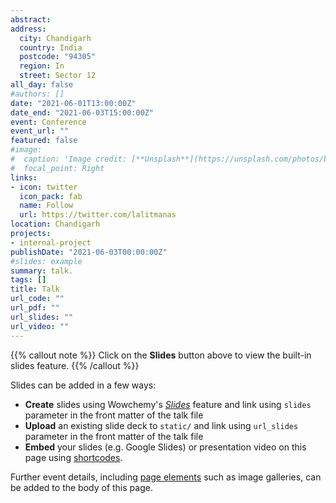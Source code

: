 ```yaml
---
abstract: 
address:
  city: Chandigarh
  country: India
  postcode: "94305"
  region: In
  street: Sector 12
all_day: false
#authors: []
date: "2021-06-01T13:00:00Z"
date_end: "2021-06-03T15:00:00Z"
event: Conference
event_url: ""
featured: false
#image:
#  caption: 'Image credit: [**Unsplash**](https://unsplash.com/photos/bzdhc5b3Bxs)'
#  focal_point: Right
links:
- icon: twitter
  icon_pack: fab
  name: Follow
  url: https://twitter.com/lalitmanas
location: Chandigarh
projects:
- internal-project
publishDate: "2021-06-03T00:00:00Z"
#slides: example
summary: talk.
tags: []
title: Talk
url_code: ""
url_pdf: ""
url_slides: ""
url_video: ""
---
```


{{% callout note %}}
Click on the **Slides** button above to view the built-in slides feature.
{{% /callout %}}

Slides can be added in a few ways:

- **Create** slides using Wowchemy's [*Slides*](https://wowchemy.com/docs/managing-content/#create-slides) feature and link using `slides` parameter in the front matter of the talk file
- **Upload** an existing slide deck to `static/` and link using `url_slides` parameter in the front matter of the talk file
- **Embed** your slides (e.g. Google Slides) or presentation video on this page using [shortcodes](https://wowchemy.com/docs/writing-markdown-latex/).

Further event details, including [page elements](https://wowchemy.com/docs/writing-markdown-latex/) such as image galleries, can be added to the body of this page.
